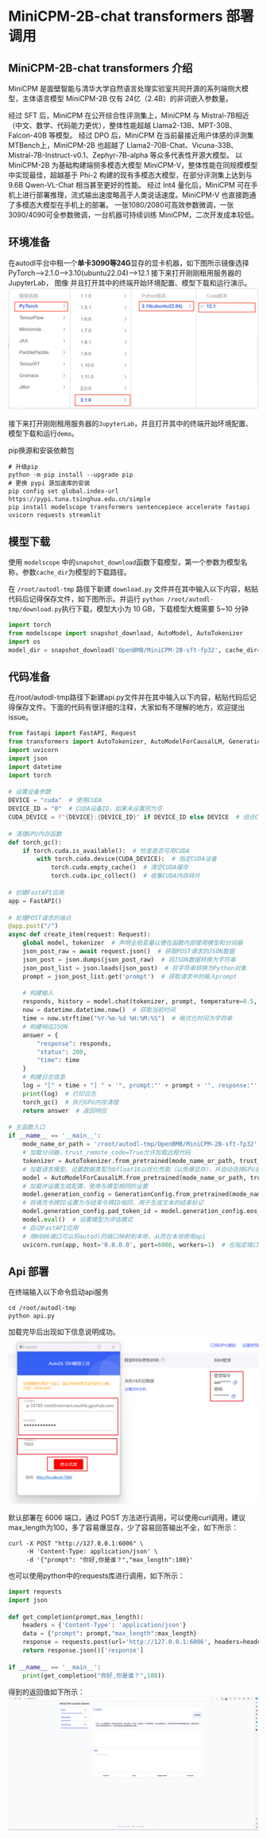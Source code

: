 # MiniCPM-2B-chat transformers 部署调用

## MiniCPM-2B-chat transformers 介绍

MiniCPM 是面壁智能与清华大学自然语言处理实验室共同开源的系列端侧大模型，主体语言模型 MiniCPM-2B 仅有 24亿（2.4B）的非词嵌入参数量。

经过 SFT 后，MiniCPM 在公开综合性评测集上，MiniCPM 与 Mistral-7B相近（中文、数学、代码能力更优），整体性能超越 Llama2-13B、MPT-30B、Falcon-40B 等模型。
经过 DPO 后，MiniCPM 在当前最接近用户体感的评测集 MTBench上，MiniCPM-2B 也超越了 Llama2-70B-Chat、Vicuna-33B、Mistral-7B-Instruct-v0.1、Zephyr-7B-alpha 等众多代表性开源大模型。
以 MiniCPM-2B 为基础构建端侧多模态大模型 MiniCPM-V，整体性能在同规模模型中实现最佳，超越基于 Phi-2 构建的现有多模态大模型，在部分评测集上达到与 9.6B Qwen-VL-Chat 相当甚至更好的性能。
经过 Int4 量化后，MiniCPM 可在手机上进行部署推理，流式输出速度略高于人类说话速度。MiniCPM-V 也直接跑通了多模态大模型在手机上的部署。
一张1080/2080可高效参数微调，一张3090/4090可全参数微调，一台机器可持续训练 MiniCPM，二次开发成本较低。

## 环境准备
在autodl平台中租一个**单卡3090等24G**显存的显卡机器，如下图所示镜像选择PyTorch-->2.1.0-->3.10(ubuntu22.04)-->12.1
接下来打开刚刚租用服务器的JupyterLab， 图像 并且打开其中的终端开始环境配置、模型下载和运行演示。 
![Alt text](images/image-1.png)

接下来打开刚刚租用服务器的`JupyterLab`，并且打开其中的终端开始环境配置、模型下载和运行`demo`。

pip换源和安装依赖包

```shell
# 升级pip
python -m pip install --upgrade pip
# 更换 pypi 源加速库的安装
pip config set global.index-url https://pypi.tuna.tsinghua.edu.cn/simple
pip install modelscope transformers sentencepiece accelerate fastapi uvicorn requests streamlit 
```

## 模型下载

使用 `modelscope` 中的`snapshot_download`函数下载模型，第一个参数为模型名称，参数`cache_dir`为模型的下载路径。

在 `/root/autodl-tmp` 路径下新建 `download.py` 文件并在其中输入以下内容，粘贴代码后记得保存文件，如下图所示。并运行 `python /root/autodl-tmp/download.py`执行下载，模型大小为 10 GB，下载模型大概需要 5~10 分钟

```python
import torch
from modelscope import snapshot_download, AutoModel, AutoTokenizer
import os
model_dir = snapshot_download('OpenBMB/MiniCPM-2B-sft-fp32', cache_dir='/root/autodl-tmp', revision='master')
```

## 代码准备 

在/root/autodl-tmp路径下新建api.py文件并在其中输入以下内容，粘贴代码后记得保存文件。下面的代码有很详细的注释，大家如有不理解的地方，欢迎提出issue。
```python
from fastapi import FastAPI, Request
from transformers import AutoTokenizer, AutoModelForCausalLM, GenerationConfig
import uvicorn
import json
import datetime
import torch

# 设置设备参数
DEVICE = "cuda"  # 使用CUDA
DEVICE_ID = "0"  # CUDA设备ID，如果未设置则为空
CUDA_DEVICE = f"{DEVICE}:{DEVICE_ID}" if DEVICE_ID else DEVICE  # 组合CUDA设备信息

# 清理GPU内存函数
def torch_gc():
    if torch.cuda.is_available():  # 检查是否可用CUDA
        with torch.cuda.device(CUDA_DEVICE):  # 指定CUDA设备
            torch.cuda.empty_cache()  # 清空CUDA缓存
            torch.cuda.ipc_collect()  # 收集CUDA内存碎片

# 创建FastAPI应用
app = FastAPI()

# 处理POST请求的端点
@app.post("/")
async def create_item(request: Request):
    global model, tokenizer  # 声明全局变量以便在函数内部使用模型和分词器
    json_post_raw = await request.json()  # 获取POST请求的JSON数据
    json_post = json.dumps(json_post_raw)  # 将JSON数据转换为字符串
    json_post_list = json.loads(json_post)  # 将字符串转换为Python对象
    prompt = json_post_list.get('prompt')  # 获取请求中的输入prompt
    
    # 构建输入 
    responds, history = model.chat(tokenizer, prompt, temperature=0.5, top_p=0.8, repetition_penalty=1.02)    
    now = datetime.datetime.now()  # 获取当前时间
    time = now.strftime("%Y-%m-%d %H:%M:%S")  # 格式化时间为字符串
    # 构建响应JSON
    answer = {
        "response": responds,
        "status": 200,
        "time": time
    }
    # 构建日志信息
    log = "[" + time + "] " + '", prompt:"' + prompt + '", response:"' + repr(result) + '"'
    print(log)  # 打印日志
    torch_gc()  # 执行GPU内存清理
    return answer  # 返回响应

# 主函数入口
if __name__ == '__main__':
    mode_name_or_path = '/root/autodl-tmp/OpenBMB/MiniCPM-2B-sft-fp32'
    # 加载分词器，trust_remote_code=True允许加载远程代码
    tokenizer = AutoTokenizer.from_pretrained(mode_name_or_path, trust_remote_code=True)
    # 加载语言模型，设置数据类型为bfloat16以优化性能（以免爆显存），并自动选择GPU进行推理
    model = AutoModelForCausalLM.from_pretrained(mode_name_or_path, trust_remote_code=True,torch_dtype=torch.bfloat16,  device_map="auto")
    # 加载并设置生成配置，使用与模型相同的设置
    model.generation_config = GenerationConfig.from_pretrained(mode_name_or_path)
    # 将填充令牌ID设置为与结束令牌ID相同，用于生成文本的结束标记
    model.generation_config.pad_token_id = model.generation_config.eos_token_id
    model.eval()  # 设置模型为评估模式
    # 启动FastAPI应用
    # 用6006端口可以将autodl的端口映射到本地，从而在本地使用api
    uvicorn.run(app, host='0.0.0.0', port=6006, workers=1)  # 在指定端口和主机上启动应用
```

## Api 部署

在终端输入以下命令启动api服务
```
cd /root/autodl-tmp
python api.py
```
加载完毕后出现如下信息说明成功。
![Alt text](images/image-8.png)

默认部署在 6006 端口，通过 POST 方法进行调用，可以使用curl调用，建议max_length为100，多了容易爆显存，少了容易回答输出不全，如下所示：
```shell
curl -X POST "http://127.0.0.1:6006" \
     -H 'Content-Type: application/json' \
     -d '{"prompt": "你好,你是谁？","max_length":100}'
```
也可以使用python中的requests库进行调用，如下所示：
```python
import requests
import json

def get_completion(prompt,max_length):
    headers = {'Content-Type': 'application/json'}
    data = {"prompt": prompt,"max_length":max_length}
    response = requests.post(url='http://127.0.0.1:6006', headers=headers, data=json.dumps(data))
    return response.json()['response']

if __name__ == '__main__':
    print(get_completion("你好,你是谁？",100))
```
得到的返回值如下所示：
![Alt text](images/image-9.png)